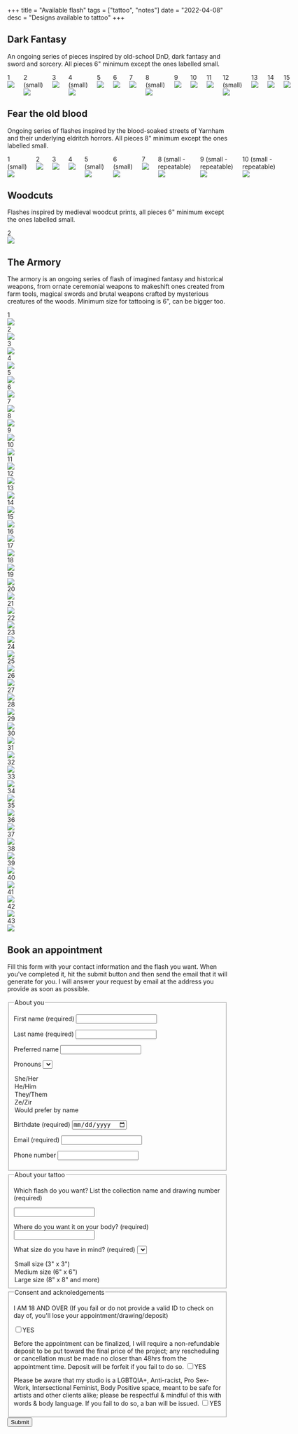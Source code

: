+++
title = "Available flash"
tags = ["tattoo", "notes"]
date = "2022-04-08"
desc = "Designs available to tattoo"
+++

## Dark Fantasy

An ongoing series of pieces inspired by old-school DnD, dark fantasy and sword and sorcery. All pieces 6" minimum except the ones labelled small.

<div class="columns big-padding-bottom">

<div class="flash"><div class="number">1</div><img src="/img/tattoo/flash/bird-helmet-flat.jpg"/></div>
<div class="flash"><div class="number">2 (small)</div><img src="/img/tattoo/flash/dagger-helmet-flat.jpg"/></div>
<div class="flash"><div class="number">3</div><img src="/img/tattoo/flash/dragon-flat.jpg"/></div>
<div class="flash"><div class="number">4 (small)</div><img src="/img/tattoo/flash/ghost-daggers-flat.jpg"/></div>
<div class="flash"><div class="number">5</div><img src="/img/tattoo/flash/ghoul-arm-flat.jpg"/></div>
<div class="flash"><div class="number">6</div><img src="/img/tattoo/flash/goat.jpg"/></div>
<div class="flash"><div class="number">7</div><img src="/img/tattoo/flash/goblin-flat.jpg"/></div>
<div class="flash"><div class="number">8 (small)</div><img src="/img/tattoo/flash/shield-flat.jpg"/></div>
<div class="flash"><div class="number">9</div><img src="/img/tattoo/flash/skull-branch-flat.jpg"/></div>
<div class="flash"><div class="number">10</div><img src="/img/tattoo/flash/mimic.jpg"/></div>
<div class="flash"><div class="number">11</div><img src="/img/tattoo/flash/lich-flat.jpg"/></div>
<div class="flash"><div class="number">12 (small)</div><img src="/img/tattoo/flash/loot-flat.jpg"/></div>
<div class="flash"><div class="number">13</div><img src="/img/tattoo/flash/bat.jpg"/></div>
<div class="flash"><div class="number">14</div><img src="/img/tattoo/flash/dagger-hand.jpg"/></div>
<div class="flash"><div class="number">15</div><img src="/img/tattoo/flash/mind-flayer-flat.jpg"/></div>

</div>


## Fear the old blood

Ongoing series of flashes inspired by the blood-soaked streets of Yarnham and their underlying eldritch horrors. All pieces 8" minimum except the ones labelled small.

<div class="columns big-padding-bottom">

<div class="flash taken"><div class="number">1 (small)</div><img src="/img/tattoo/flash/bloodshot-eyeball-flat.jpg"/></div>
<div class="flash"><div class="number">2</div><img src="/img/tattoo/flash/blunderbuss-flat.jpg"/></div>
<div class="flash"><div class="number">3</div><img src="/img/tattoo/flash/cage-flat.jpg"/></div>
<div class="flash"><div class="number">4</div><img src="/img/tattoo/flash/eldritch-horror-flat.jpg"/></div>
<div class="flash taken"><div class="number">5 (small)</div><img src="/img/tattoo/flash/gravestone-1.jpg"/></div>
<div class="flash"><div class="number">6 (small)</div><img src="/img/tattoo/flash/gravestone-2.jpg"/></div>
<div class="flash"><div class="number">7</div><img src="/img/tattoo/flash/saw-cleaver-flat.jpg"/></div>
<div class="flash"><div class="number">8 (small - repeatable)</div><img src="/img/tattoo/flash/runes-1-flat.jpg"/></div>
<div class="flash"><div class="number">9 (small - repeatable)</div><img src="/img/tattoo/flash/runes-2-flat.jpg"/></div>
<div class="flash"><div class="number">10 (small - repeatable)</div><img src="/img/tattoo/flash/runes-3-flat.jpg"/></div>

</div>

## Woodcuts

Flashes inspired by medieval woodcut prints, all pieces 6" minimum except the ones labelled small.

<div class="demons flash-sheet">

<div class="flash"><div class="number">2</div><img src="/img/tattoo/flash/demon-flute.jpg"/></div>

</div>

## The Armory

The armory is an ongoing series of flash of imagined fantasy and historical weapons, from ornate ceremonial weapons to makeshift ones created from farm tools, magical swords and brutal weapons crafted by mysterious creatures of the woods. Minimum size for tattooing is 6", can be bigger too.

<div class="armory flash-sheet">

<div class="flash"><div class="number">1</div><img src="/img/tattoo/flash/celtic-dagger.jpg"/></div>
<div class="flash"><div class="number">2</div><img src="/img/tattoo/flash/dagger-sheat.jpg"/></div>
<div class="flash"><div class="number">3</div><img src="/img/tattoo/flash/dagger-sheath-2.jpg"/></div>
<div class="flash taken"><div class="number">4</div><img src="/img/tattoo/flash/main-gauche.jpg"/></div>
<div class="flash"><div class="number">5</div><img src="/img/tattoo/flash/fire-sword.jpg"/></div>
<div class="flash"><div class="number">6</div><img src="/img/tattoo/flash/cleaver.jpg"/></div>
<div class="flash"><div class="number">7</div><img src="/img/tattoo/flash/renaissance-sword.jpg"/></div>
<div class="flash"><div class="number">8</div><img src="/img/tattoo/flash/key-dagger.jpg"/></div>
<div class="flash"><div class="number">9</div><img src="/img/tattoo/flash/pointy-sword.jpg"/></div>
<div class="flash"><div class="number">10</div><img src="/img/tattoo/flash/hook-knife.jpg"/></div>
<div class="flash"><div class="number">11</div><img src="/img/tattoo/flash/eyelet-dagger.jpg"/></div>
<div class="flash"><div class="number">12</div><img src="/img/tattoo/flash/kukri.jpg"/></div>
<div class="flash"><div class="number">13</div><img src="/img/tattoo/flash/dark-souls-sword.jpg"/></div>
<div class="flash"><div class="number">14</div><img src="/img/tattoo/flash/dragon-sword.jpg"/></div>
<div class="flash"><div class="number">15</div><img src="/img/tattoo/flash/radian-dagger.jpg"/></div>
<div class="flash"><div class="number">16</div><img src="/img/tattoo/flash/s-sword.jpg"/></div>
<div class="flash"><div class="number">17</div><img src="/img/tattoo/flash/kris.jpg"/></div>
<div class="flash"><div class="number">18</div><img src="/img/tattoo/flash/magic-sword.jpg"/></div>
<div class="flash"><div class="number">19</div><img src="/img/tattoo/flash/halberd.jpg"/></div>
<div class="flash"><div class="number">20</div><img src="/img/tattoo/flash/warhammer.jpg"/></div>
<div class="flash"><div class="number">21</div><img src="/img/tattoo/flash/lance.jpg"/></div>
<div class="flash"><div class="number">22</div><img src="/img/tattoo/flash/trident.jpg"/></div>
<div class="flash"><div class="number">23</div><img src="/img/tattoo/flash/flail.jpg"/></div>
<div class="flash"><div class="number">24</div><img src="/img/tattoo/flash/orc-weapon.jpg"/></div>
<div class="flash"><div class="number">25</div><img src="/img/tattoo/flash/star-mace.jpg"/></div>
<div class="flash"><div class="number">26</div><img src="/img/tattoo/flash/orc-weapon-2.jpg"/></div>
<div class="flash"><div class="number">27</div><img src="/img/tattoo/flash/spiky-mace.jpg"/></div>
<div class="flash"><div class="number">28</div><img src="/img/tattoo/flash/board-with-nails.jpg"/></div>
<div class="flash"><div class="number">29</div><img src="/img/tattoo/flash/club.jpg"/></div>
<div class="flash"><div class="number">30</div><img src="/img/tattoo/flash/skull-mace.jpg"/></div>
<div class="flash"><div class="number">31</div><img src="/img/tattoo/flash/weird-halberd.jpg"/></div>
<div class="flash"><div class="number">32</div><img src="/img/tattoo/flash/long-axe.jpg"/></div>
<div class="flash"><div class="number">33</div><img src="/img/tattoo/flash/demon-axe.jpg"/></div>
<div class="flash"><div class="number">34</div><img src="/img/tattoo/flash/battle-axe.jpg"/></div>
<div class="flash"><div class="number">35</div><img src="/img/tattoo/flash/spear.jpg"/></div>
<div class="flash"><div class="number">36</div><img src="/img/tattoo/flash/fire-spear.jpg"/></div>
<div class="flash"><div class="number">37</div><img src="/img/tattoo/flash/weird-shovel.jpg"/></div>
<div class="flash"><div class="number">38</div><img src="/img/tattoo/flash/fork.jpg"/></div>
<div class="flash"><div class="number">39</div><img src="/img/tattoo/flash/farming-tool.jpg"/></div>
<div class="flash taken"><div class="number">40</div><img src="/img/tattoo/flash/shovel-cross.jpg"/></div>
<div class="flash"><div class="number">41</div><img src="/img/tattoo/flash/shield.jpg"/></div>
<div class="flash"><div class="number">42</div><img src="/img/tattoo/flash/bow.jpg"/></div>
<div class="flash"><div class="number">43</div><img src="/img/tattoo/flash/crossbow.jpg"/></div>

</div>

## Book an appointment

Fill this form with your contact information and the flash you want. When you've completed it, hit the submit button and then send the email that it will generate for you. I will answer your request by email at the address you provide as soon as possible.

<script>
function sendemail()
{

    var body = "---- About me ----------------------" + "\n" + "\n";
    body += "First name: " + document.getElementById("first-name").value + "\n";
    body +=  "Last name: " + document.getElementById("last-name").value + "\n";
    body +=  "Preferred name: " + document.getElementById("preferred-name").value + "\n";
    body +=  "Pronouns: " + document.getElementById("pronouns").value + "\n";
    body +=  "Birthdate: " + document.getElementById("birthdate").value + "\n";
    body +=  "Email: " + document.getElementById("email").value + "\n";
    body +=  "Phone: " + document.getElementById("phone").value + "\n" + "\n";
    body +=  "---- The flash I want ---------" + "\n" + "\n";
    body +=  "Flash: " + document.getElementById("flash").value + "\n";
    body +=  "Location: " + document.getElementById("location").value + "\n";
    body +=  "Size: " + document.getElementById("size").value + "\n";
    var email = document.getElementById("email").value;
    var location = "mailto:lizbeth.poirier.m@gmail.com" + "?subject=Custom%20Tattoo%20Request&body=" + encodeURIComponent(body);
    window.location.href = location;
}
</script>

<form id="tattoo-flash-form" action="javascript: sendemail()">

<fieldset>

<legend>About you</legend>

<label for="first-name">First name (required)</label>
<input id="first-name" type="text" required/>

<label for="last-name">Last name (required)</label>
<input id="last-name" type="text" required/>

<label for="preferred-name">Preferred name</label>
<input id="preferred-name" type="text"/>

<label for="pronouns">Pronouns</label>
<select id="pronouns">
  <option value="she/her">She/Her</option>
  <option value="he/him">He/Him</option>
  <option value="they/them">They/Them</option>
  <option value="ze/zir">Ze/Zir</option>
  <option value="Would prefer by name">Would prefer by name</option>
</select>

<label for="birthdate">Birthdate (required)</label>
<input id="birthdate" type="date" required/>

<label for="email">Email (required)</label>
<input id="email" type="email" required/>

<label for="phone">Phone number</label>
<input id="phone" type="tel"/>

</fieldset>

<fieldset>

<legend>About your tattoo</legend>

<p>Which flash do you want? List the collection name and drawing number (required)</p>
<input id="flash" type="text" required/>

<label for="location">Where do you want it on your body? (required)</label>
<input id="location" type="text" required/>

<label for="size">What size do you have in mind? (required)</label>
<select id="size" required>
  <option value="small">Small size (3" x 3")</option>
  <option value="medium">Medium size (6" x 6")</option>
  <option value="large">Large size (8" x 8" and more)</option>
</select>

</fieldset>

<fieldset>

<legend>Consent and acknoledgements</legend>

<p>I AM 18 AND OVER (If you fail or do not provide a valid ID to check on day of, you'll lose your appointment/drawing/deposit)
</p>
<input id="over18" type="checkbox" required/><label for="over18" class="checkbox">YES</label>

<label>Before the appointment can be finalized, I will require a non-refundable deposit to be put toward the final price of the project; any rescheduling or cancellation must be made no closer than 48hrs from the appointment time. Deposit will be forfeit if you fail to do so.</label>
<input type="checkbox" id="deposit" required/><label for="deposit" class="checkbox">YES</label>

<label>Please be aware that my studio is a LGBTQIA+, Anti-racist, Pro Sex-Work, Intersectional Feminist, Body Positive space, meant to be safe for artists and other clients alike; please be respectful & mindful of this with words & body language. If you fail to do so, a ban will be issued.
</label>
<input type="checkbox" id="no-bullshit" required/><label for="no-bullshit" class="checkbox">YES</label>

</fieldset>

<input type="submit" value="Submit">

</form>
